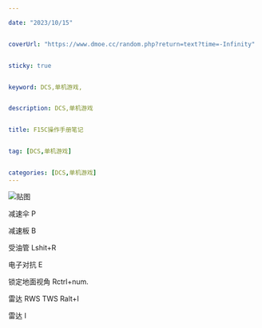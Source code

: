```yaml
---

date: "2023/10/15"


coverUrl: "https://www.dmoe.cc/random.php?return=text?time=-Infinity"


sticky: true


keyword: DCS,单机游戏,


description: DCS,单机游戏


title: F15C操作手册笔记


tag: [DCS,单机游戏]


categories: [DCS,单机游戏]
---
```

![贴图](https://www.digitalcombatsimulator.com/upload/iblock/d4a/F-15C-DVD-cover-eng_700x1000px.jpg)

减速伞 P

减速板 B

受油管 Lshit+R

电子对抗  E

锁定地面视角  Rctrl+num.

雷达 RWS TWS Ralt+I

雷达 I